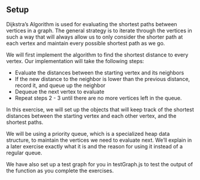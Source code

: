 ## Setup

Dijkstra’s Algorithm is used for evaluating the shortest paths between vertices in a graph. The general strategy is to iterate through the vertices in such a way that will always allow us to only consider the shorter path at each vertex and maintain every possible shortest path as we go.

We will first implement the algorithm to find the shortest distance to every vertex. Our implementation will take the following steps:

- Evaluate the distances between the starting vertex and its neighbors
- If the new distance to the neighbor is lower than the previous distance, record it, and queue up the neighbor
- Dequeue the next vertex to evaluate
- Repeat steps 2 - 3 until there are no more vertices left in the queue.

In this exercise, we will set up the objects that will keep track of the shortest distances between the starting vertex and each other vertex, and the shortest paths.

We will be using a priority queue, which is a specialized heap data structure, to maintain the vertices we need to evaluate next. We’ll explain in a later exercise exactly what it is and the reason for using it instead of a regular queue.

We have also set up a test graph for you in testGraph.js to test the output of the function as you complete the exercises.
